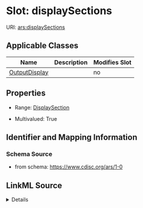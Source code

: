 # Slot: displaySections

URI: [ars:displaySections](https://www.cdisc.org/ars/1-0displaySections)



<!-- no inheritance hierarchy -->




## Applicable Classes

| Name | Description | Modifies Slot |
| --- | --- | --- |
[OutputDisplay](OutputDisplay.md) |  |  no  |







## Properties

* Range: [DisplaySection](DisplaySection.md)

* Multivalued: True





## Identifier and Mapping Information







### Schema Source


* from schema: https://www.cdisc.org/ars/1-0




## LinkML Source

<details>
```yaml
name: displaySections
from_schema: https://www.cdisc.org/ars/1-0
rank: 1000
multivalued: true
alias: displaySections
domain_of:
- OutputDisplay
range: DisplaySection
inlined: true
inlined_as_list: true

```
</details>